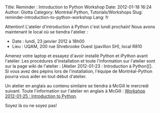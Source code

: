 Title: Reminder : Introduction to Python Workshop
Date: 2012-01-18 16:24
Author: Giotta
Category: Montréal Python, Tutorials/Workshops
Slug: reminder-introduction-to-python-workshop
Lang: fr

Attention! L'atelier d'introduction à Python c'est lundi prochain! Nous
avons maintenant le local où se tiendra l'atelier :

-   Date : lundi, 23 janvier 2012 à 18h00
-   Lieu : UQAM, 200 rue Shrebrooke Ouest (pavillon SH), local R810

</p>
Amenez votre laptop et essayez d'avoir installé Python et iPython avant
l'atelier. Les procédures d'installation et toute l'information sur
l'atelier sont sur la page wiki de l'atelier : [Atelier 2012-01-23 :
Introduction à Python][]. Si vous avez des pépins lors de
l'installation, l'équipe de Montréal-Python pourra vous aider en tout
début d'atelier.

Un atelier en anglais au contenu similaire se tiendra à McGill le
mercredi suivant. Toute l'information sur l'atelier en anglais à McGill
: [Workshop 2012-01-25 : Introduction to Python][].

Soyez là ou ne soyez pas!<!--:-->

  [Atelier 2012-01-23 : Introduction à Python]: http://montrealpython.org/r/projects/workshops/wiki/2012-01-23
  [Workshop 2012-01-25 : Introduction to Python]: http://montrealpython.org/r/projects/workshops/wiki/2012-01-25
